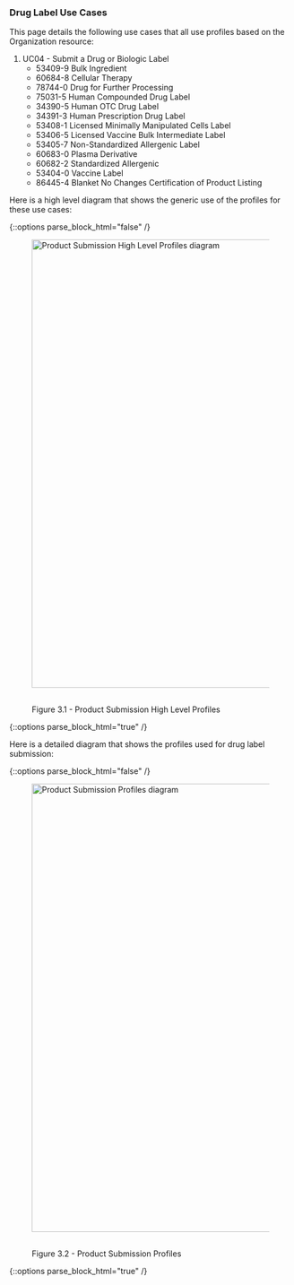 ### Drug Label Use Cases

This page details the following use cases that all use profiles based on the Organization resource:

1. UC04 - Submit a Drug or Biologic Label
	* 53409-9 Bulk Ingredient
	* 60684-8 Cellular Therapy
	* 78744-0 Drug for Further Processing
	* 75031-5 Human Compounded Drug Label
	* 34390-5 Human OTC Drug Label
	* 34391-3 Human Prescription Drug Label
	* 53408-1 Licensed Minimally Manipulated Cells Label
	* 53406-5 Licensed Vaccine Bulk Intermediate Label
	* 53405-7 Non-Standardized Allergenic Label
	* 60683-0 Plasma Derivative
	* 60682-2 Standardized Allergenic
	* 53404-0 Vaccine Label
	* 86445-4 Blanket No Changes Certification of Product Listing

Here is a high level diagram that shows the generic use of the profiles for these use cases:

{::options parse_block_html="false" /}
<figure>
  <img style="padding-top:0;padding-bottom:30px" width="800px" src="ProductSubmissionHighLevelProfiles.png" alt="Product Submission High Level Profiles diagram"/>
  <figcaption>Figure 3.1 - Product Submission High Level Profiles</figcaption>
</figure>
{::options parse_block_html="true" /}

Here is a detailed diagram that shows the profiles used for drug label submission:

{::options parse_block_html="false" /}
<figure>
  <img style="padding-top:0;padding-bottom:30px" width="800px" src="ProductSubmissionProfiles.png" alt="Product Submission Profiles diagram"/>
  <figcaption>Figure 3.2 - Product Submission Profiles</figcaption>
</figure>
{::options parse_block_html="true" /}

